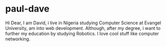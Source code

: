 # paul-dave
Hi Dear,
I am David, i live in Nigeria studying Computer Science at Evangel University, am into web development. Although, after my degree, i want to further my education by studying Robotics. I love cool stuff like computer networking.
